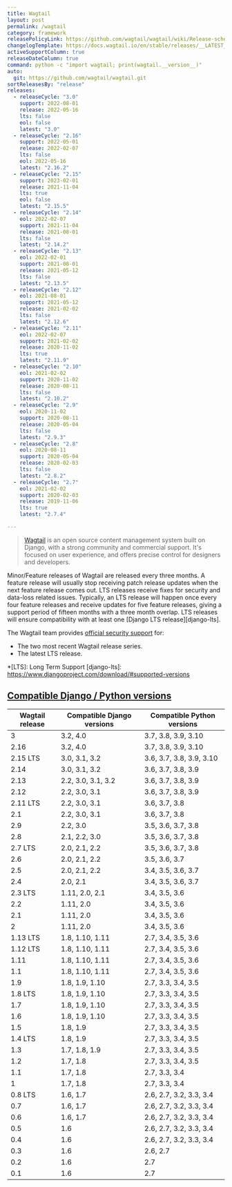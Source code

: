 ```yaml
---
title: Wagtail
layout: post
permalink: /wagtail
category: framework
releasePolicyLink: https://github.com/wagtail/wagtail/wiki/Release-schedule
changelogTemplate: https://docs.wagtail.io/en/stable/releases/__LATEST__.html
activeSupportColumn: true
releaseDateColumn: true
command: python -c "import wagtail; print(wagtail.__version__)"
auto:
  git: https://github.com/wagtail/wagtail.git
sortReleasesBy: "release"
releases:
  - releaseCycle: "3.0"
    support: 2022-08-01
    release: 2022-05-16
    lts: false
    eol: false
    latest: "3.0"
  - releaseCycle: "2.16"
    support: 2022-05-01
    release: 2022-02-07
    lts: false
    eol: 2022-05-16
    latest: "2.16.2"
  - releaseCycle: "2.15"
    support: 2023-02-01
    release: 2021-11-04
    lts: true
    eol: false
    latest: "2.15.5"
  - releaseCycle: "2.14"
    eol: 2022-02-07
    support: 2021-11-04
    release: 2021-08-01
    lts: false
    latest: "2.14.2"
  - releaseCycle: "2.13"
    eol: 2022-02-01
    support: 2021-08-01
    release: 2021-05-12
    lts: false
    latest: "2.13.5"
  - releaseCycle: "2.12"
    eol: 2021-08-01
    support: 2021-05-12
    release: 2021-02-02
    lts: false
    latest: "2.12.6"
  - releaseCycle: "2.11"
    eol: 2022-02-07
    support: 2021-02-02
    release: 2020-11-02
    lts: true
    latest: "2.11.9"
  - releaseCycle: "2.10"
    eol: 2021-02-02
    support: 2020-11-02
    release: 2020-08-11
    lts: false
    latest: "2.10.2"
  - releaseCycle: "2.9"
    eol: 2020-11-02
    support: 2020-08-11
    release: 2020-05-04
    lts: false
    latest: "2.9.3"
  - releaseCycle: "2.8"
    eol: 2020-08-11
    support: 2020-05-04
    release: 2020-02-03
    lts: false
    latest: "2.8.2"
  - releaseCycle: "2.7"
    eol: 2021-02-02
    support: 2020-02-03
    release: 2019-11-06
    lts: true
    latest: "2.7.4"

---
```


> [Wagtail](https://wagtail.io/) is an open source content management system built on Django, with a strong community and commercial support. It's focused on user experience, and offers precise control for designers and developers.

Minor/Feature releases of Wagtail are released every three months. A feature release will usually stop receiving patch release updates when the next feature release comes out. LTS releases receive fixes for security and data-loss related issues. Typically, an LTS release will happen once every four feature releases and receive updates for five feature releases, giving a support period of fifteen months with a three month overlap. LTS releases will ensure compatibility with at least one [Django LTS release][django-lts].

The Wagtail team provides [official security support](https://docs.wagtail.io/en/stable/contributing/security.html#supported-versions) for:

* The two most recent Wagtail release series.
* The latest LTS release.

*[LTS]: Long Term Support
[django-lts]: https://www.djangoproject.com/download/#supported-versions

## [Compatible Django / Python versions](https://docs.wagtail.org/en/stable/releases/upgrading.html#compatible-django-python-versions)

Wagtail release | Compatible Django versions | Compatible Python versions
----------------|----------------------------|----------------------------
3               | 3.2, 4.0                   | 3.7, 3.8, 3.9, 3.10
2.16            | 3.2, 4.0                   | 3.7, 3.8, 3.9, 3.10
2.15 LTS        | 3.0, 3.1, 3.2              | 3.6, 3.7, 3.8, 3.9, 3.10
2.14            | 3.0, 3.1, 3.2              | 3.6, 3.7, 3.8, 3.9
2.13            | 2.2, 3.0, 3.1, 3.2         | 3.6, 3.7, 3.8, 3.9
2.12            | 2.2, 3.0, 3.1              | 3.6, 3.7, 3.8, 3.9
2.11 LTS        | 2.2, 3.0, 3.1              | 3.6, 3.7, 3.8
2.1             | 2.2, 3.0, 3.1              | 3.6, 3.7, 3.8
2.9             | 2.2, 3.0                   | 3.5, 3.6, 3.7, 3.8
2.8             | 2.1, 2.2, 3.0              | 3.5, 3.6, 3.7, 3.8
2.7 LTS         | 2.0, 2.1, 2.2              | 3.5, 3.6, 3.7, 3.8
2.6             | 2.0, 2.1, 2.2              | 3.5, 3.6, 3.7
2.5             | 2.0, 2.1, 2.2              | 3.4, 3.5, 3.6, 3.7
2.4             | 2.0, 2.1                   | 3.4, 3.5, 3.6, 3.7
2.3 LTS         | 1.11, 2.0, 2.1             | 3.4, 3.5, 3.6
2.2             | 1.11, 2.0                  | 3.4, 3.5, 3.6
2.1             | 1.11, 2.0                  | 3.4, 3.5, 3.6
2               | 1.11, 2.0                  | 3.4, 3.5, 3.6
1.13 LTS        | 1.8, 1.10, 1.11            | 2.7, 3.4, 3.5, 3.6
1.12 LTS        | 1.8, 1.10, 1.11            | 2.7, 3.4, 3.5, 3.6
1.11            | 1.8, 1.10, 1.11            | 2.7, 3.4, 3.5, 3.6
1.1             | 1.8, 1.10, 1.11            | 2.7, 3.4, 3.5, 3.6
1.9             | 1.8, 1.9, 1.10             | 2.7, 3.3, 3.4, 3.5
1.8 LTS         | 1.8, 1.9, 1.10             | 2.7, 3.3, 3.4, 3.5
1.7             | 1.8, 1.9, 1.10             | 2.7, 3.3, 3.4, 3.5
1.6             | 1.8, 1.9, 1.10             | 2.7, 3.3, 3.4, 3.5
1.5             | 1.8, 1.9                   | 2.7, 3.3, 3.4, 3.5
1.4 LTS         | 1.8, 1.9                   | 2.7, 3.3, 3.4, 3.5
1.3             | 1.7, 1.8, 1.9              | 2.7, 3.3, 3.4, 3.5
1.2             | 1.7, 1.8                   | 2.7, 3.3, 3.4, 3.5
1.1             | 1.7, 1.8                   | 2.7, 3.3, 3.4
1               | 1.7, 1.8                   | 2.7, 3.3, 3.4
0.8 LTS         | 1.6, 1.7                   | 2.6, 2.7, 3.2, 3.3, 3.4
0.7             | 1.6, 1.7                   | 2.6, 2.7, 3.2, 3.3, 3.4
0.6             | 1.6, 1.7                   | 2.6, 2.7, 3.2, 3.3, 3.4
0.5             | 1.6                        | 2.6, 2.7, 3.2, 3.3, 3.4
0.4             | 1.6                        | 2.6, 2.7, 3.2, 3.3, 3.4
0.3             | 1.6                        | 2.6, 2.7
0.2             | 1.6                        | 2.7
0.1             | 1.6                        | 2.7

